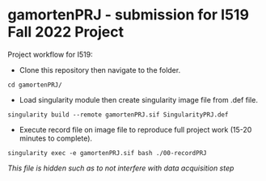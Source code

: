 # gamortenPRJ - submission for I519 Fall 2022 Project

Project workflow for I519:

* Clone this repository then navigate to the folder.

`cd gamortenPRJ/`

* Load singularity module then create singularity image file from .def file.

`singularity build --remote gamortenPRJ.sif SingularityPRJ.def`

* Execute record file on image file to reproduce full project work (15-20 minutes to complete).

`singularity exec -e gamortenPRJ.sif bash ./00-recordPRJ`

*This file is hidden such as to not interfere with data acquisition step*


